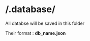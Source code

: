 <h1> /.database/ </h1>

<p>All databse will be saved in this folder</p>

<p>Their format :  <strong>db_name.json</strong></p>